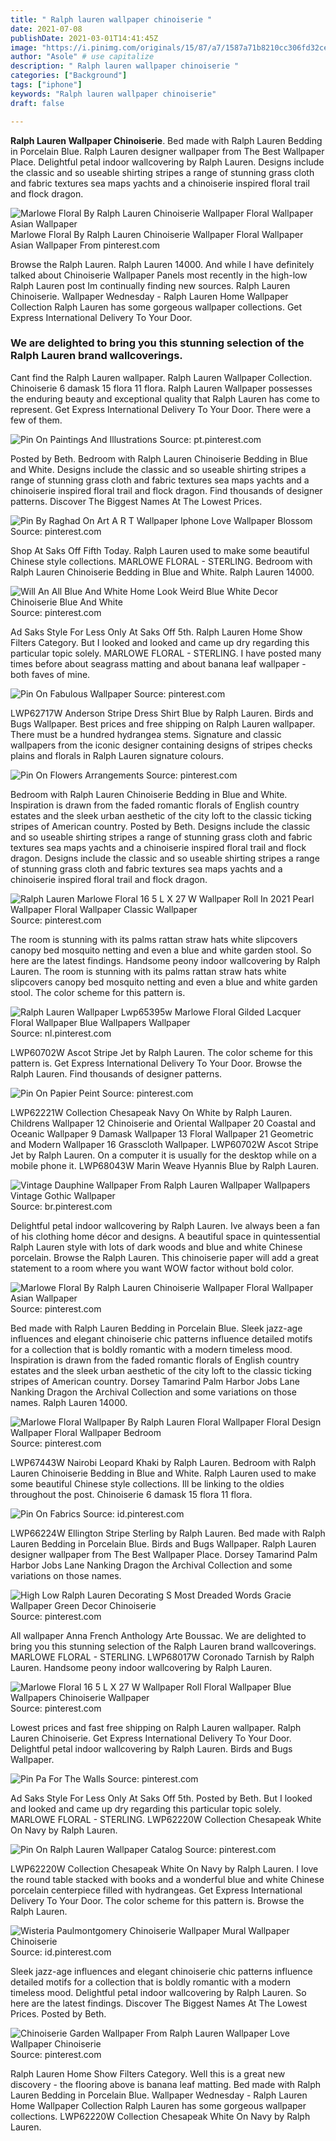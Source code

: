 ```yaml
---
title: " Ralph lauren wallpaper chinoiserie "
date: 2021-07-08
publishDate: 2021-03-01T14:41:45Z
image: "https://i.pinimg.com/originals/15/87/a7/1587a71b8210cc306fd32ce1bf7e78be.jpg"
author: "Asole" # use capitalize
description: " Ralph lauren wallpaper chinoiserie "
categories: ["Background"]
tags: ["iphone"]
keywords: "Ralph lauren wallpaper chinoiserie"
draft: false

---
```



**Ralph Lauren Wallpaper Chinoiserie**. Bed made with Ralph Lauren Bedding in Porcelain Blue. Ralph Lauren designer wallpaper from The Best Wallpaper Place. Delightful petal indoor wallcovering by Ralph Lauren. Designs include the classic and so useable shirting stripes a range of stunning grass cloth and fabric textures sea maps yachts and a chinoiserie inspired floral trail and flock dragon.

![Marlowe Floral By Ralph Lauren Chinoiserie Wallpaper Floral Wallpaper Asian Wallpaper](https://i.pinimg.com/originals/93/ac/2f/93ac2f6b58e593dce8fb95bf9461538e.jpg "Marlowe Floral By Ralph Lauren Chinoiserie Wallpaper Floral Wallpaper Asian Wallpaper")
Marlowe Floral By Ralph Lauren Chinoiserie Wallpaper Floral Wallpaper Asian Wallpaper From pinterest.com


Browse the Ralph Lauren. Ralph Lauren 14000. And while I have definitely talked about Chinoiserie Wallpaper Panels most recently in the high-low Ralph Lauren post Im continually finding new sources. Ralph Lauren Chinoiserie. Wallpaper Wednesday - Ralph Lauren Home Wallpaper Collection Ralph Lauren has some gorgeous wallpaper collections. Get Express International Delivery To Your Door.

### We are delighted to bring you this stunning selection of the Ralph Lauren brand wallcoverings.

Cant find the Ralph Lauren wallpaper. Ralph Lauren Wallpaper Collection. Chinoiserie 6 damask 15 flora 11 flora. Ralph Lauren Wallpaper possesses the enduring beauty and exceptional quality that Ralph Lauren has come to represent. Get Express International Delivery To Your Door. There were a few of them.


![Pin On Paintings And Illustrations](https://i.pinimg.com/originals/8b/75/b3/8b75b3c4bba10c477c075eac55328a0f.jpg "Pin On Paintings And Illustrations")
Source: pt.pinterest.com

Posted by Beth. Bedroom with Ralph Lauren Chinoiserie Bedding in Blue and White. Designs include the classic and so useable shirting stripes a range of stunning grass cloth and fabric textures sea maps yachts and a chinoiserie inspired floral trail and flock dragon. Find thousands of designer patterns. Discover The Biggest Names At The Lowest Prices.

![Pin By Raghad On Art A R T Wallpaper Iphone Love Wallpaper Blossom](https://i.pinimg.com/736x/81/fe/91/81fe91efe728e7c57c2e327ace2ee9f6.jpg "Pin By Raghad On Art A R T Wallpaper Iphone Love Wallpaper Blossom")
Source: pinterest.com

Shop At Saks Off Fifth Today. Ralph Lauren used to make some beautiful Chinese style collections. MARLOWE FLORAL - STERLING. Bedroom with Ralph Lauren Chinoiserie Bedding in Blue and White. Ralph Lauren 14000.

![Will An All Blue And White Home Look Weird Blue White Decor Chinoiserie Blue And White](https://i.pinimg.com/originals/db/b4/38/dbb4383787874e7ed8835a2c6f49d0bc.jpg "Will An All Blue And White Home Look Weird Blue White Decor Chinoiserie Blue And White")
Source: pinterest.com

Ad Saks Style For Less Only At Saks Off 5th. Ralph Lauren Home Show Filters Category. But I looked and looked and came up dry regarding this particular topic solely. MARLOWE FLORAL - STERLING. I have posted many times before about seagrass matting and about banana leaf wallpaper - both faves of mine.

![Pin On Fabulous Wallpaper](https://i.pinimg.com/originals/95/9d/67/959d67ae5e0c1ff344f0e4409beec51a.jpg "Pin On Fabulous Wallpaper")
Source: pinterest.com

LWP62717W Anderson Stripe Dress Shirt Blue by Ralph Lauren. Birds and Bugs Wallpaper. Best prices and free shipping on Ralph Lauren wallpaper. There must be a hundred hydrangea stems. Signature and classic wallpapers from the iconic designer containing designs of stripes checks plains and florals in Ralph Lauren signature colours.

![Pin On Flowers Arrangements](https://i.pinimg.com/originals/37/30/b3/3730b350b3dd88a77ca5993d23d23f75.jpg "Pin On Flowers Arrangements")
Source: pinterest.com

Bedroom with Ralph Lauren Chinoiserie Bedding in Blue and White. Inspiration is drawn from the faded romantic florals of English country estates and the sleek urban aesthetic of the city loft to the classic ticking stripes of American country. Posted by Beth. Designs include the classic and so useable shirting stripes a range of stunning grass cloth and fabric textures sea maps yachts and a chinoiserie inspired floral trail and flock dragon. Designs include the classic and so useable shirting stripes a range of stunning grass cloth and fabric textures sea maps yachts and a chinoiserie inspired floral trail and flock dragon.

![Ralph Lauren Marlowe Floral 16 5 L X 27 W Wallpaper Roll In 2021 Pearl Wallpaper Floral Wallpaper Classic Wallpaper](https://i.pinimg.com/originals/0a/96/82/0a9682607d4d2e51b7b69cd7fedc2418.png "Ralph Lauren Marlowe Floral 16 5 L X 27 W Wallpaper Roll In 2021 Pearl Wallpaper Floral Wallpaper Classic Wallpaper")
Source: pinterest.com

The room is stunning with its palms rattan straw hats white slipcovers canopy bed mosquito netting and even a blue and white garden stool. So here are the latest findings. Handsome peony indoor wallcovering by Ralph Lauren. The room is stunning with its palms rattan straw hats white slipcovers canopy bed mosquito netting and even a blue and white garden stool. The color scheme for this pattern is.

![Ralph Lauren Wallpaper Lwp65395w Marlowe Floral Gilded Lacquer Floral Wallpaper Blue Wallpapers Wallpaper](https://i.pinimg.com/originals/55/0d/2c/550d2cfe11a610f5c4b8446e07b242c2.jpg "Ralph Lauren Wallpaper Lwp65395w Marlowe Floral Gilded Lacquer Floral Wallpaper Blue Wallpapers Wallpaper")
Source: nl.pinterest.com

LWP60702W Ascot Stripe Jet by Ralph Lauren. The color scheme for this pattern is. Get Express International Delivery To Your Door. Browse the Ralph Lauren. Find thousands of designer patterns.

![Pin On Papier Peint](https://i.pinimg.com/736x/31/2f/cd/312fcdf45e152d9c47400cc7c18fcd20.jpg "Pin On Papier Peint")
Source: pinterest.com

LWP62221W Collection Chesapeak Navy On White by Ralph Lauren. Childrens Wallpaper 12 Chinoiserie and Oriental Wallpaper 20 Coastal and Oceanic Wallpaper 9 Damask Wallpaper 13 Floral Wallpaper 21 Geometric and Modern Wallpaper 16 Grasscloth Wallpaper. LWP60702W Ascot Stripe Jet by Ralph Lauren. On a computer it is usually for the desktop while on a mobile phone it. LWP68043W Marin Weave Hyannis Blue by Ralph Lauren.

![Vintage Dauphine Wallpaper From Ralph Lauren Wallpaper Wallpapers Vintage Gothic Wallpaper](https://i.pinimg.com/originals/e8/0d/90/e80d90ddee89bde4888facd51ee7f2de.jpg "Vintage Dauphine Wallpaper From Ralph Lauren Wallpaper Wallpapers Vintage Gothic Wallpaper")
Source: br.pinterest.com

Delightful petal indoor wallcovering by Ralph Lauren. Ive always been a fan of his clothing home décor and designs. A beautiful space in quintessential Ralph Lauren style with lots of dark woods and blue and white Chinese porcelain. Browse the Ralph Lauren. This chinoiserie paper will add a great statement to a room where you want WOW factor without bold color.

![Marlowe Floral By Ralph Lauren Chinoiserie Wallpaper Floral Wallpaper Asian Wallpaper](https://i.pinimg.com/originals/93/ac/2f/93ac2f6b58e593dce8fb95bf9461538e.jpg "Marlowe Floral By Ralph Lauren Chinoiserie Wallpaper Floral Wallpaper Asian Wallpaper")
Source: pinterest.com

Bed made with Ralph Lauren Bedding in Porcelain Blue. Sleek jazz-age influences and elegant chinoiserie chic patterns influence detailed motifs for a collection that is boldly romantic with a modern timeless mood. Inspiration is drawn from the faded romantic florals of English country estates and the sleek urban aesthetic of the city loft to the classic ticking stripes of American country. Dorsey Tamarind Palm Harbor Jobs Lane Nanking Dragon the Archival Collection and some variations on those names. Ralph Lauren 14000.

![Marlowe Floral Wallpaper By Ralph Lauren Floral Wallpaper Floral Design Wallpaper Floral Wallpaper Bedroom](https://i.pinimg.com/originals/0e/42/49/0e42490b026f29b773912920f40a9a47.jpg "Marlowe Floral Wallpaper By Ralph Lauren Floral Wallpaper Floral Design Wallpaper Floral Wallpaper Bedroom")
Source: pinterest.com

LWP67443W Nairobi Leopard Khaki by Ralph Lauren. Bedroom with Ralph Lauren Chinoiserie Bedding in Blue and White. Ralph Lauren used to make some beautiful Chinese style collections. Ill be linking to the oldies throughout the post. Chinoiserie 6 damask 15 flora 11 flora.

![Pin On Fabrics](https://i.pinimg.com/originals/a7/12/57/a71257c002a86e86d421be5fbba940bd.jpg "Pin On Fabrics")
Source: id.pinterest.com

LWP66224W Ellington Stripe Sterling by Ralph Lauren. Bed made with Ralph Lauren Bedding in Porcelain Blue. Birds and Bugs Wallpaper. Ralph Lauren designer wallpaper from The Best Wallpaper Place. Dorsey Tamarind Palm Harbor Jobs Lane Nanking Dragon the Archival Collection and some variations on those names.

![High Low Ralph Lauren Decorating S Most Dreaded Words Gracie Wallpaper Green Decor Chinoiserie](https://i.pinimg.com/originals/47/52/3b/47523b9be2f79d9912039bbbeead217f.jpg "High Low Ralph Lauren Decorating S Most Dreaded Words Gracie Wallpaper Green Decor Chinoiserie")
Source: pinterest.com

All wallpaper Anna French Anthology Arte Boussac. We are delighted to bring you this stunning selection of the Ralph Lauren brand wallcoverings. MARLOWE FLORAL - STERLING. LWP68017W Coronado Tarnish by Ralph Lauren. Handsome peony indoor wallcovering by Ralph Lauren.

![Marlowe Floral 16 5 L X 27 W Wallpaper Roll Floral Wallpaper Blue Wallpapers Chinoiserie Wallpaper](https://i.pinimg.com/564x/cf/20/72/cf2072c1ecd75fe9e40c7da4fb2a7526.jpg "Marlowe Floral 16 5 L X 27 W Wallpaper Roll Floral Wallpaper Blue Wallpapers Chinoiserie Wallpaper")
Source: pinterest.com

Lowest prices and fast free shipping on Ralph Lauren wallpaper. Ralph Lauren Chinoiserie. Get Express International Delivery To Your Door. Delightful petal indoor wallcovering by Ralph Lauren. Birds and Bugs Wallpaper.

![Pin Pa For The Walls](https://i.pinimg.com/originals/63/19/f4/6319f41ee60bc2c553d4b9aa59d12e26.gif "Pin Pa For The Walls")
Source: pinterest.com

Ad Saks Style For Less Only At Saks Off 5th. Posted by Beth. But I looked and looked and came up dry regarding this particular topic solely. MARLOWE FLORAL - STERLING. LWP62220W Collection Chesapeak White On Navy by Ralph Lauren.

![Pin On Ralph Lauren Wallpaper Catalog](https://i.pinimg.com/originals/ca/0d/23/ca0d238369fdbad4344251a99e7d02c0.jpg "Pin On Ralph Lauren Wallpaper Catalog")
Source: pinterest.com

LWP62220W Collection Chesapeak White On Navy by Ralph Lauren. I love the round table stacked with books and a wonderful blue and white Chinese porcelain centerpiece filled with hydrangeas. Get Express International Delivery To Your Door. The color scheme for this pattern is. Browse the Ralph Lauren.

![Wisteria Paulmontgomery Chinoiserie Wallpaper Mural Wallpaper Chinoiserie](https://i.pinimg.com/564x/f4/5b/bb/f45bbbe50366c2b3548d7180f933f033.jpg "Wisteria Paulmontgomery Chinoiserie Wallpaper Mural Wallpaper Chinoiserie")
Source: id.pinterest.com

Sleek jazz-age influences and elegant chinoiserie chic patterns influence detailed motifs for a collection that is boldly romantic with a modern timeless mood. Delightful petal indoor wallcovering by Ralph Lauren. So here are the latest findings. Discover The Biggest Names At The Lowest Prices. Posted by Beth.

![Chinoiserie Garden Wallpaper From Ralph Lauren Wallpaper Love Wallpaper Chinoiserie](https://i.pinimg.com/originals/15/87/a7/1587a71b8210cc306fd32ce1bf7e78be.jpg "Chinoiserie Garden Wallpaper From Ralph Lauren Wallpaper Love Wallpaper Chinoiserie")
Source: pinterest.com

Ralph Lauren Home Show Filters Category. Well this is a great new discovery - the flooring above is banana leaf matting. Bed made with Ralph Lauren Bedding in Porcelain Blue. Wallpaper Wednesday - Ralph Lauren Home Wallpaper Collection Ralph Lauren has some gorgeous wallpaper collections. LWP62220W Collection Chesapeak White On Navy by Ralph Lauren.

